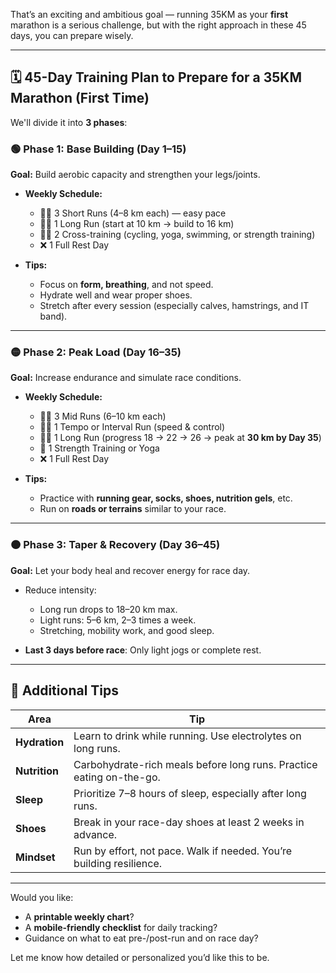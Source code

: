 That’s an exciting and ambitious goal — running 35KM as your **first** marathon is a serious challenge, but with the right approach in these 45 days, you can prepare wisely.

---

## 🗓️ **45-Day Training Plan to Prepare for a 35KM Marathon (First Time)**

We'll divide it into **3 phases**:

### 🟢 **Phase 1: Base Building (Day 1–15)**

**Goal:** Build aerobic capacity and strengthen your legs/joints.

* **Weekly Schedule:**

  * 🏃‍♂️ 3 Short Runs (4–8 km each) — easy pace
  * 🏃‍♂️ 1 Long Run (start at 10 km → build to 16 km)
  * 🧘‍♂️ 2 Cross-training (cycling, yoga, swimming, or strength training)
  * ❌ 1 Full Rest Day

* **Tips:**

  * Focus on **form, breathing**, and not speed.
  * Hydrate well and wear proper shoes.
  * Stretch after every session (especially calves, hamstrings, and IT band).

---

### 🟡 **Phase 2: Peak Load (Day 16–35)**

**Goal:** Increase endurance and simulate race conditions.

* **Weekly Schedule:**

  * 🏃‍♂️ 3 Mid Runs (6–10 km each)
  * 🏃‍♂️ 1 Tempo or Interval Run (speed & control)
  * 🏃‍♂️ 1 Long Run (progress 18 → 22 → 26 → peak at **30 km by Day 35**)
  * 💪 1 Strength Training or Yoga
  * ❌ 1 Full Rest Day

* **Tips:**

  * Practice with **running gear, socks, shoes, nutrition gels**, etc.
  * Run on **roads or terrains** similar to your race.

---

### 🟠 **Phase 3: Taper & Recovery (Day 36–45)**

**Goal:** Let your body heal and recover energy for race day.

* Reduce intensity:

  * Long run drops to 18–20 km max.
  * Light runs: 5–6 km, 2–3 times a week.
  * Stretching, mobility work, and good sleep.

* **Last 3 days before race**: Only light jogs or complete rest.

---

## 🧠 Additional Tips

| Area          | Tip                                                                  |
| ------------- | -------------------------------------------------------------------- |
| **Hydration** | Learn to drink while running. Use electrolytes on long runs.         |
| **Nutrition** | Carbohydrate-rich meals before long runs. Practice eating on-the-go. |
| **Sleep**     | Prioritize 7–8 hours of sleep, especially after long runs.           |
| **Shoes**     | Break in your race-day shoes at least 2 weeks in advance.            |
| **Mindset**   | Run by effort, not pace. Walk if needed. You’re building resilience. |

---

Would you like:

* A **printable weekly chart**?
* A **mobile-friendly checklist** for daily tracking?
* Guidance on what to eat pre-/post-run and on race day?

Let me know how detailed or personalized you’d like this to be.
